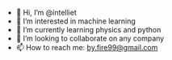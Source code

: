 - 👋 Hi, I’m @intelliet
- 👀 I’m interested in machine learning
- 🌱 I’m currently learning physics and python
- 💞️ I’m looking to collaborate on any company
- 📫 How to reach me: by.fire99@gmail.com

<!---
intelliet/intelliet is a ✨ special ✨ repository because its `README.md` (this file) appears on your GitHub profile.
You can click the Preview link to take a look at your changes.
--->
